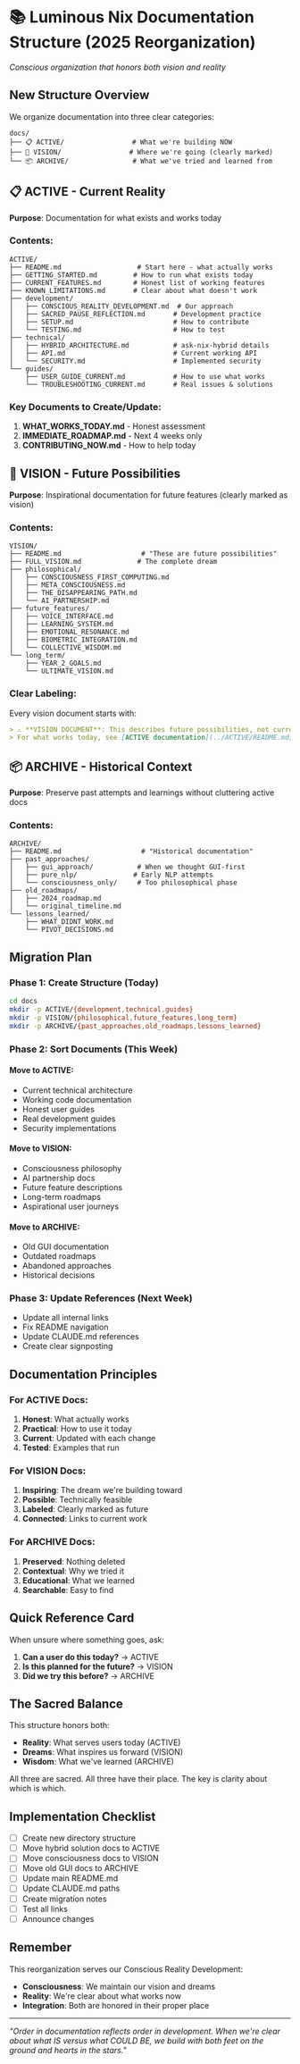 # 📚 Luminous Nix Documentation Structure (2025 Reorganization)

*Conscious organization that honors both vision and reality*

## New Structure Overview

We organize documentation into three clear categories:

```
docs/
├── 📋 ACTIVE/                 # What we're building NOW
├── 🌟 VISION/                 # Where we're going (clearly marked)
└── 📦 ARCHIVE/                # What we've tried and learned from
```

## 📋 ACTIVE - Current Reality

**Purpose**: Documentation for what exists and works today

### Contents:
```
ACTIVE/
├── README.md                   # Start here - what actually works
├── GETTING_STARTED.md         # How to run what exists today
├── CURRENT_FEATURES.md        # Honest list of working features
├── KNOWN_LIMITATIONS.md       # Clear about what doesn't work
├── development/
│   ├── CONSCIOUS_REALITY_DEVELOPMENT.md  # Our approach
│   ├── SACRED_PAUSE_REFLECTION.md       # Development practice
│   ├── SETUP.md                         # How to contribute
│   └── TESTING.md                       # How to test
├── technical/
│   ├── HYBRID_ARCHITECTURE.md           # ask-nix-hybrid details
│   ├── API.md                           # Current working API
│   └── SECURITY.md                      # Implemented security
└── guides/
    ├── USER_GUIDE_CURRENT.md            # How to use what works
    └── TROUBLESHOOTING_CURRENT.md       # Real issues & solutions
```

### Key Documents to Create/Update:
1. **WHAT_WORKS_TODAY.md** - Honest assessment
2. **IMMEDIATE_ROADMAP.md** - Next 4 weeks only
3. **CONTRIBUTING_NOW.md** - How to help today

## 🌟 VISION - Future Possibilities

**Purpose**: Inspirational documentation for future features (clearly marked as vision)

### Contents:
```
VISION/
├── README.md                    # "These are future possibilities"
├── FULL_VISION.md              # The complete dream
├── philosophical/
│   ├── CONSCIOUSNESS_FIRST_COMPUTING.md
│   ├── META_CONSCIOUSNESS.md
│   ├── THE_DISAPPEARING_PATH.md
│   └── AI_PARTNERSHIP.md
├── future_features/
│   ├── VOICE_INTERFACE.md
│   ├── LEARNING_SYSTEM.md
│   ├── EMOTIONAL_RESONANCE.md
│   ├── BIOMETRIC_INTEGRATION.md
│   └── COLLECTIVE_WISDOM.md
└── long_term/
    ├── YEAR_2_GOALS.md
    └── ULTIMATE_VISION.md
```

### Clear Labeling:
Every vision document starts with:
```markdown
> ⚠️ **VISION DOCUMENT**: This describes future possibilities, not current features.
> For what works today, see [ACTIVE documentation](../ACTIVE/README.md).
```

## 📦 ARCHIVE - Historical Context

**Purpose**: Preserve past attempts and learnings without cluttering active docs

### Contents:
```
ARCHIVE/
├── README.md                    # "Historical documentation"
├── past_approaches/
│   ├── gui_approach/           # When we thought GUI-first
│   ├── pure_nlp/              # Early NLP attempts
│   └── consciousness_only/     # Too philosophical phase
├── old_roadmaps/
│   ├── 2024_roadmap.md
│   └── original_timeline.md
└── lessons_learned/
    ├── WHAT_DIDNT_WORK.md
    └── PIVOT_DECISIONS.md
```

## Migration Plan

### Phase 1: Create Structure (Today)
```bash
cd docs
mkdir -p ACTIVE/{development,technical,guides}
mkdir -p VISION/{philosophical,future_features,long_term}
mkdir -p ARCHIVE/{past_approaches,old_roadmaps,lessons_learned}
```

### Phase 2: Sort Documents (This Week)

#### Move to ACTIVE:
- Current technical architecture
- Working code documentation
- Honest user guides
- Real development guides
- Security implementations

#### Move to VISION:
- Consciousness philosophy
- AI partnership docs
- Future feature descriptions
- Long-term roadmaps
- Aspirational user journeys

#### Move to ARCHIVE:
- Old GUI documentation
- Outdated roadmaps
- Abandoned approaches
- Historical decisions

### Phase 3: Update References (Next Week)
- Update all internal links
- Fix README navigation
- Update CLAUDE.md references
- Create clear signposting

## Documentation Principles

### For ACTIVE Docs:
1. **Honest**: What actually works
2. **Practical**: How to use it today
3. **Current**: Updated with each change
4. **Tested**: Examples that run

### For VISION Docs:
1. **Inspiring**: The dream we're building toward
2. **Possible**: Technically feasible
3. **Labeled**: Clearly marked as future
4. **Connected**: Links to current work

### For ARCHIVE Docs:
1. **Preserved**: Nothing deleted
2. **Contextual**: Why we tried it
3. **Educational**: What we learned
4. **Searchable**: Easy to find

## Quick Reference Card

When unsure where something goes, ask:

1. **Can a user do this today?** → ACTIVE
2. **Is this planned for the future?** → VISION  
3. **Did we try this before?** → ARCHIVE

## The Sacred Balance

This structure honors both:
- **Reality**: What serves users today (ACTIVE)
- **Dreams**: What inspires us forward (VISION)
- **Wisdom**: What we've learned (ARCHIVE)

All three are sacred. All three have their place. The key is clarity about which is which.

## Implementation Checklist

- [ ] Create new directory structure
- [ ] Move hybrid solution docs to ACTIVE
- [ ] Move consciousness docs to VISION
- [ ] Move old GUI docs to ARCHIVE
- [ ] Update main README.md
- [ ] Update CLAUDE.md paths
- [ ] Create migration notes
- [ ] Test all links
- [ ] Announce changes

## Remember

This reorganization serves our Conscious Reality Development:
- **Consciousness**: We maintain our vision and dreams
- **Reality**: We're clear about what works now
- **Integration**: Both are honored in their proper place

---

*"Order in documentation reflects order in development. When we're clear about what IS versus what COULD BE, we build with both feet on the ground and hearts in the stars."*